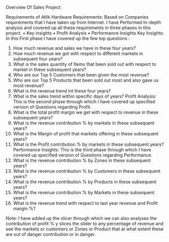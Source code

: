 Overview Of Sales Project:

Requirements of Atlik Hardware
Requirements:
Based on Companies requirements that I have taken up from Internet. I have Performed In-depth analysis and 
covered up all these requirements in three phases in this project.
• Key insights 
• Profit Analysis 
• Performance Insights 
Key Insights:
In this First phase I have covered up the few top questions :
1. How much revenue and sales we have in these four years?
2. How much revenue we got with respect to different markets in subsequent four years?
3. What is the sales quantity of Items that been sold out with respect to market in these subsequent years?
4. Who are our Top 5 Customers that been given the most revenue?
5. Who are our Top 5 Products that been sold out most and also gave us most revenue?
6. What is the revenue trend int these four years?
7. What is the sales trend within specific days of years?
Profit Analysis:
This is the second phase through which I have covered up specified version of Questions regarding Profit.
1. What is the total profit margin we get with respect to revenue in these subsequent years?
2. What is the revenue contribution % by markets in these subsequent years?
3. What is the Margin of profit that markets offering in these subsequent years?
4. What is the Profit contribution % by markets in these subsequent years?
Performance Insights:
This is the third phase through which I have covered up specified version of Questions regarding Performance.
1. What is the revenue contribution % by Zones in these subsequent years?
2. What is the revenue contribution % by Customers in these subsequent years?
3. What is the revenue contribution % by Products in these subsequent years?
4. What is the revenue contribution % by Markets in these subsequent years?
5. What is the revenue trend with respect to last year revenue and Profit margin %?

Note: I have added up the slicer through which we can also analyses the contribution of profit % y slices the
slider to any percentage of revenue and see the markets or customers or Zones or Product that at what extent 
these are out of danger contribution or in danger.

